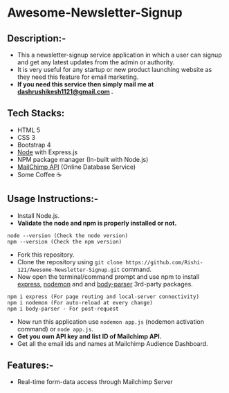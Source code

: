 # Awesome-Newsletter-Signup

## Description:-

* This a newsletter-signup service application in which a user can signup and get any latest updates from the admin or authority.
* It is very useful for any startup or new product launching website as they need this feature for email marketing.
* **If you need this service then simply mail me at dashrushikesh1121@gmail.com .**

## Tech Stacks:

* HTML 5
* CSS 3
* Bootstrap 4
* [Node](https://nodejs.org/en/) with Express.js
* NPM package manager (In-built with Node.js)
* [MailChimp API](https://mailchimp.com/) (Online Database Service)
* Some Coffee ☕

## Usage Instructions:-

* Install Node.js.
* **Validate the node and npm is properly installed or not.** 
```
node --version (Check the node version)
npm --version (Check the npm version)
```
* Fork this repository.
* Clone the repository using ```git clone https://github.com/Rishi-121/Awesome-Newsletter-Signup.git``` command. 
* Now open the terminal/command prompt and use npm to install [express](https://www.npmjs.com/package/express), [nodemon](https://www.npmjs.com/package/nodemon) and and [body-parser](https://www.npmjs.com/package/body-parser) 3rd-party packages. <br />
```
npm i express (For page routing and local-server connectivity)
npm i nodemon (For auto-reload at every change)
npm i body-parser - For post-request 
```
* Now run this application use ```nodemon app.js``` (nodemon activation command) or ```node app.js```.
* **Get you own API key and list ID of Mailchimp API.**
* Get all the email ids and names at Mailchimp Audience Dashboard. 

## Features:-

* Real-time form-data access through Mailchimp Server
   


